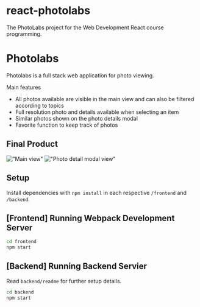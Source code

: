 # react-photolabs
The PhotoLabs project for the Web Development React course programming.

# Photolabs

Photolabs is a full stack web application for photo viewing.

Main features
  - All photos available are visible in the main view and can also be filtered according to topics
  - Full resolution photo and details available when selecting an item
  - Similar photos shown on the photo details modal
  - Favorite function to keep track of photos

## Final Product

!["Main view"](https://github.com/amurrai/photolabs/docs/main-view.png)
!["Photo detail modal view"](https://github.com/amurrai/photolabs/docs/photo-detail-modal.png)

## Setup

Install dependencies with `npm install` in each respective `/frontend` and `/backend`.

## [Frontend] Running Webpack Development Server

```sh
cd frontend
npm start
```

## [Backend] Running Backend Servier

Read `backend/readme` for further setup details.

```sh
cd backend
npm start
```
